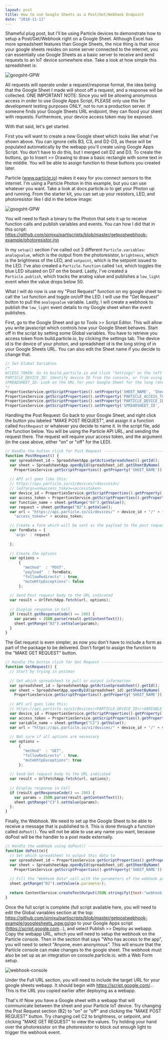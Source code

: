 ```yaml
---
layout: post
title: How to use Google Sheets as a Post/Get/Webhook Endpoint
date: "2018-11-11"
---
```


Shameful plug post, but I'll be using Particle devices to demonstrate how to setup a Post/Get/Webhook right on a Google Sheet. Although Excel has more spreadsheet features than Google Sheets, the nice thing is that since your google sheets resides on some server connected to the internet, you can essentially use Google Sheets as a basic server to receive and send requests to an IoT device somewhere else. Take a look at how simple this spreadsheet is:

![googsht-GPW](https://raw.githubusercontent.com/simjxu/simjxu.github.io/master/img/googlesht-getpostwebhk.jpg)

All requests will operate under a request/response format, the idea being that the Google Sheet I made will shoot off a request, and a response will be collected. ONE IMPORTANT NOTE: Since you will be allowing anonymous access in order to use Google Apps Script, PLEASE only use this for development testing purposes ONLY, not to run a production server. If someone finds your Google Sheets URL endpoint, they can flood your sheet with requests. Furthermore, your device access token may be exposed.

With that said, let's get started.

First you will want to create a new Google sheet which looks like what I've shown above. You can ignore cells B3, C3, and D2-D3, as these will be populated automatically by the webapp you'll create using Google Apps Script. You don't have to do this, but I merged cell D2 and D3. To create the buttons, go to Insert >> Drawing to draw a basic rectangle with some text in the middle. You will be able to assign function to these buttons you created later.

Particle (www.particle.io) makes it easy for you connect sensors to the internet. I'm using a Particle Photon in this example, but you can use whatever you want. Take a look at docs.particle.io to get your Photon up and running. From the starter kit, you can set up your resistors, LED, and photoresistor like I did in the below image:

![googsht-GPW](https://raw.githubusercontent.com/simjxu/simjxu.github.io/master/img/particle-photon.jpg)

You will need to flash a binary to the Photon that sets it up to receive function calls and publish variables and events. You can how I did that in this script: https://github.com/simjxu/partiscripts/blob/master/getpostwebhook-example/photoresistor.ino 

In my `setup()` section I've called out 3 different `Particle.variables`: `analogvalue`, which is the output from the photoresistor, `brightness`, which is the brightness of the LED, and `setpoint`, which is the setpoint issued to the LED. I've also created a `Particle.function` called `led`, which toggles the blue LED situated on D7 on the board. Lastly, I've created a `Particle.publish`, which tracks the analog value and publishes a `low_light` event when the value drops below 50. 

What I will do now is use my "Post Request" function on my google sheet to call the `led` function and toggle on/off the LED. I will use the "Get Request" button to pull the `analogvalue` variable. Lastly, I will create a webhook to publish the `low_light` event details to my Google sheet when the event publishes.

First, go to the Google Sheet and go to Tools >> Script Editor. This will allow you write javascript which controls how your Google Sheet behaves. Start off in the script by setting some Global variables. You have to retrieve you access token from build.particle.io, by clicking the settings tab. The device id is the device of your photon, and spreadsheet id is the long string of in your Google Sheets URL. You can also edit the Sheet name if you decide to change that.

```javascript
// Set Global Variables 
/* 
ACCESS_TOKEN: Go to build.particle.io and click "Settings" on the left side panel
PARTICLE_DEVICE_ID: Identify device ID from the console, or from using "particle list"
SPREADSHEET_ID: Look on the URL for your Google Sheet for the long random string
*/
PropertiesService.getScriptProperties().setProperty('SHEET_NAME', 'Sheet1');
PropertiesService.getScriptProperties().setProperty('PARTICLE_ACCESS_TOKEN', '<enter access token>');
PropertiesService.getScriptProperties().setProperty('PARTICLE_DEVICE_ID', '<enter device id>');
PropertiesService.getScriptProperties().setProperty('SPREADSHEET_ID', '<enter spreadsheetid>');
```

Handling the Post Request:
Go back to your Google Sheet, and right click the button you labeled "MAKE POST REQUEST", and assign it a function called `PostRequest` or whatever you decide to name it. In the script file, add the function below. You will be using the Particle API URL, and sending the request there. The request will require your access token, and the argument (in the case above, either "on" or "off" for the LED).

```javascript
// Handle the button click for Post Request -------------------------------------------------
function PostRequest() {
  var spreadsheet_id = SpreadsheetApp.getActiveSpreadsheet().getId();
  var sheet = SpreadsheetApp.openById(spreadsheet_id).getSheetByName( 
    PropertiesService.getScriptProperties().getProperty('SHEET_NAME'));
  
  // API url goes like this:
  // https://api.particle.io/v1/devices/<deviceid>/
  // led?args=on&access_token=<accesstoken>
  var device_id = PropertiesService.getScriptProperties().getProperty('PARTICLE_DEVICE_ID');
  var access_token = PropertiesService.getScriptProperties().getProperty('PARTICLE_ACCESS_TOKEN');
  var function_name = sheet.getRange("B4").getValue();
  var request = sheet.getRange("B2").getValue();
  var url = "https://api.particle.io/v1/devices/" + device_id + "/" + function_name + "?" + 
    "access_token=" + access_token;

  // Create a form which will be sent as the payload to the post request
  var formData = {
    'args' : request
    
  };
  
  // Create the options
  var options =
      {
        "method"  : "POST", 
        "payload"  : formData,
        "followRedirects" : true,
        "muteHttpExceptions": false
      };
  
  // Send Post request body to the URL indicated
  var result = UrlFetchApp.fetch(url, options);
  
  // Display response in Cell
  if (result.getResponseCode() == 200) {  
    var params = JSON.parse(result.getContentText());
    sheet.getRange("B3").setValue(params);
  }
}
```

The Get request is even simpler, as now you don't have to include a form as part of the package to be delivered. Don't forget to assign the function to the "MAKE GET REQUEST" button.

```javascript
// Handle the button click for Get Request -------------------------------------------------
function GetRequest() {
  // Start by trying in postman
  
  // Set which spreadsheet to pull or output information
  var spreadsheet_id = SpreadsheetApp.getActiveSpreadsheet().getId();
  var sheet = SpreadsheetApp.openById(spreadsheet_id).getSheetByName( 
    PropertiesService.getScriptProperties().getProperty('SHEET_NAME'));
  
  // API url goes like this: 
  // https://api.particle.io/v1/devices/<PARTICLE_DEVICE_ID>/<VARIABLE_NAME>?access_token=<PARTICLE_ACCESS_TOKEN>
  var device_id = PropertiesService.getScriptProperties().getProperty('PARTICLE_DEVICE_ID');
  var access_token = PropertiesService.getScriptProperties().getProperty('PARTICLE_ACCESS_TOKEN');
  var variable_name = sheet.getRange("C2").getValue();
  var url = "https://api.particle.io/v1/devices/" + device_id + "/" + variable_name + "?access_token=" + access_token
  
  // Not sure if all options are necessary
  var options =
      {
        "method"  : "GET",   
        "followRedirects" : true,
        "muteHttpExceptions": true
      };
  
  // Send Get request body to the URL indicated
  var result = UrlFetchApp.fetch(url, options);
  
  // Display response in Cell
  if (result.getResponseCode() == 200) {
    var params = JSON.parse(result.getContentText());
    sheet.getRange("C3").setValue(params);
  };
}
```

Finally, the Webhook. We need to set up the Google Sheet to be able to receive a message that is published to it. This is done through a function called `doPost()`. You will not be able to use any name you want, because doPost will be the handler to a post made externally.

```javascript
// Handle the webhook using doPost() -------------------------------------------------
function doPost(e){
  // Set which spreadsheet to output this data to
  var spreadsheet_id = PropertiesService.getScriptProperties().getProperty('SPREADSHEET_ID');
  var sheet = SpreadsheetApp.openById(spreadsheet_id).getSheetByName( 
    PropertiesService.getScriptProperties().getProperty('SHEET_NAME'));
  
  // Fill the "Webhook Data" cell with the parameters of the webhook package sent
  sheet.getRange("D2").setValue(e.parameter);
  
  return ContentService.createTextOutput(JSON.stringify({text:"webhook received"})).setMimeType(ContentService.MimeType.JSON);;
}
```
Once the full script is complete (full script available here, you will need to edit the Global variables section at the top: https://github.com/simjxu/partiscripts/blob/master/getpostwebhook-example/googlesheets_pgw.gs)go to your Google Apps script (https://script.google.com...), and select Publish >> Deploy as webapp. Copy the webapp URL, which you will need to setup the webhook on the Particle console. Then in the section that says "Who has access to the app", you will need to select "Anyone, even anonymous". This will ensure that the Particle console can make changes to the google sheet.
The webhook must also be set up as an integration on console.particle.io. with a Web Form setup. 

![webhook-console](https://raw.githubusercontent.com/simjxu/simjxu.github.io/master/img/webhooksetupconsole.jpg)

Under the Full URL section, you will need to include the target URL for your google sheets webapp. It should begin with https://script.google.com/... This is the URL you copied earlier after deploying as a webapp.

That's it! Now you have a Google sheet with a webapp that will communicate between the sheet and your Particle IoT device. Try changing the Post Request section (B2) to "on" or "off" and clicking the "MAKE POST REQUEST" button. Try changing cell C2 to brightness, or setpoint, and clicking "MAKE GET REQUEST" to view the values. Try holding your hand over the photoresistor on the photoresistor to block out enough light to trigger the webhook event.

